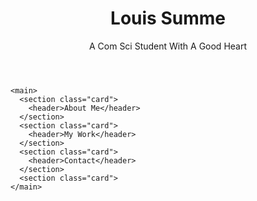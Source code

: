 <!DOCTYPE html>
<html>
  <head>
    <title>Media Query for Screen</title>
    <meta charset="UTF-8" />
    <meta name="viewport" content="width=device-width, initial-scale=1" />
    <link rel="stylesheet" type="text/css" href="./assets/css/style.css" />
  </head>
  <body>
    <header>
      <h1>Louis Summe</h1>
      <p>
        A Com Sci Student With A Good Heart
      </p>
    </header>

    <main>
      <section class="card">
        <header>About Me</header>
      </section>
      <section class="card">
        <header>My Work</header>
      </section>
      <section class="card">
        <header>Contact</header>
      </section>
      <section class="card">
    </main>
  </body>
</html>
